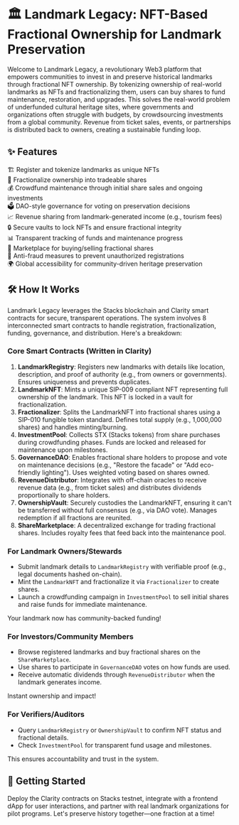 # 🏛️ Landmark Legacy: NFT-Based Fractional Ownership for Landmark Preservation

Welcome to Landmark Legacy, a revolutionary Web3 platform that empowers communities to invest in and preserve historical landmarks through fractional NFT ownership. By tokenizing ownership of real-world landmarks as NFTs and fractionalizing them, users can buy shares to fund maintenance, restoration, and upgrades. This solves the real-world problem of underfunded cultural heritage sites, where governments and organizations often struggle with budgets, by crowdsourcing investments from a global community. Revenue from ticket sales, events, or partnerships is distributed back to owners, creating a sustainable funding loop.

## ✨ Features

🏗️ Register and tokenize landmarks as unique NFTs  
🔗 Fractionalize ownership into tradeable shares  
💰 Crowdfund maintenance through initial share sales and ongoing investments  
🗳️ DAO-style governance for voting on preservation decisions  
📈 Revenue sharing from landmark-generated income (e.g., tourism fees)  
🔒 Secure vaults to lock NFTs and ensure fractional integrity  
📊 Transparent tracking of funds and maintenance progress  
🔄 Marketplace for buying/selling fractional shares  
🚫 Anti-fraud measures to prevent unauthorized registrations  
🌍 Global accessibility for community-driven heritage preservation

## 🛠️ How It Works

Landmark Legacy leverages the Stacks blockchain and Clarity smart contracts for secure, transparent operations. The system involves 8 interconnected smart contracts to handle registration, fractionalization, funding, governance, and distribution. Here's a breakdown:

### Core Smart Contracts (Written in Clarity)
1. **LandmarkRegistry**: Registers new landmarks with details like location, description, and proof of authority (e.g., from owners or governments). Ensures uniqueness and prevents duplicates.
2. **LandmarkNFT**: Mints a unique SIP-009 compliant NFT representing full ownership of the landmark. This NFT is locked in a vault for fractionalization.
3. **Fractionalizer**: Splits the LandmarkNFT into fractional shares using a SIP-010 fungible token standard. Defines total supply (e.g., 1,000,000 shares) and handles minting/burning.
4. **InvestmentPool**: Collects STX (Stacks tokens) from share purchases during crowdfunding phases. Funds are locked and released for maintenance upon milestones.
5. **GovernanceDAO**: Enables fractional share holders to propose and vote on maintenance decisions (e.g., "Restore the facade" or "Add eco-friendly lighting"). Uses weighted voting based on shares owned.
6. **RevenueDistributor**: Integrates with off-chain oracles to receive revenue data (e.g., from ticket sales) and distributes dividends proportionally to share holders.
7. **OwnershipVault**: Securely custodies the LandmarkNFT, ensuring it can't be transferred without full consensus (e.g., via DAO vote). Manages redemption if all fractions are reunited.
8. **ShareMarketplace**: A decentralized exchange for trading fractional shares. Includes royalty fees that feed back into the maintenance pool.

### For Landmark Owners/Stewards
- Submit landmark details to `LandmarkRegistry` with verifiable proof (e.g., legal documents hashed on-chain).
- Mint the `LandmarkNFT` and fractionalize it via `Fractionalizer` to create shares.
- Launch a crowdfunding campaign in `InvestmentPool` to sell initial shares and raise funds for immediate maintenance.

Your landmark now has community-backed funding!

### For Investors/Community Members
- Browse registered landmarks and buy fractional shares on the `ShareMarketplace`.
- Use shares to participate in `GovernanceDAO` votes on how funds are used.
- Receive automatic dividends through `RevenueDistributor` when the landmark generates income.

Instant ownership and impact!

### For Verifiers/Auditors
- Query `LandmarkRegistry` or `OwnershipVault` to confirm NFT status and fractional details.
- Check `InvestmentPool` for transparent fund usage and milestones.

This ensures accountability and trust in the system.

## 🚀 Getting Started
Deploy the Clarity contracts on Stacks testnet, integrate with a frontend dApp for user interactions, and partner with real landmark organizations for pilot programs. Let's preserve history together—one fraction at a time!